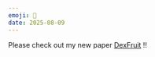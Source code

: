 ```yaml
---
emoji: 🍓
date: 2025-08-09
---
```

Please check out my new paper [DexFruit](https://dex-fruit.github.io) !!